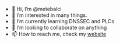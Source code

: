 - 👋 Hi, I’m @metebalci
- 👀 I’m interested in many things.
- 🌱 I’m currently learning DNSSEC and PLCs
- 💞️ I’m looking to collaborate on anything
- 📫 How to reach me, check my [website](https://metebalci.com)
